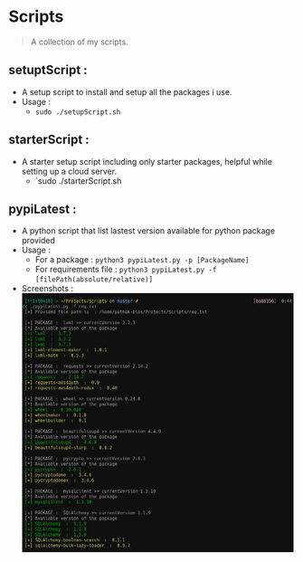  # Scripts
 
 > A collection of my scripts.
 
 ## setuptScript :

 * A setup script to install and setup all the packages i use.
 * Usage :
    * `sudo ./setupScript.sh`
 ## starterScript :

 * A starter setup script including only starter packages, helpful while setting up a cloud server.
    * `sudo ./starterScript.sh
 ## pypiLatest :

 * A python script that list lastest version available for python package provided
 * Usage : 
    * For a package : `python3 pypiLatest.py -p [PackageName]`
    * For requirements file : `python3 pypiLatest.py -f [filePath(absolute/relative)]`
 * Screenshots :
    ![pypiLatestSS](https://github.com/fristonio/scripts/blob/master/screenshots/pypiLatest.png)
    
